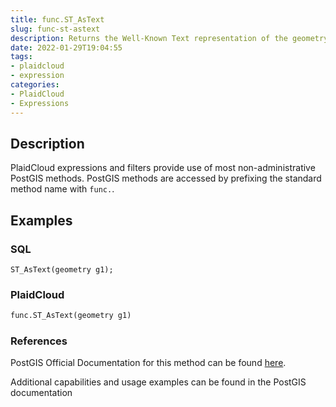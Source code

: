 ```yaml
---
title: func.ST_AsText
slug: func-st-astext
description: Returns the Well-Known Text representation of the geometry/geography
date: 2022-01-29T19:04:55
tags:
- plaidcloud
- expression
categories:
- PlaidCloud
- Expressions
---
```



## Description


PlaidCloud expressions and filters provide use of most non-administrative PostGIS methods. PostGIS methods are accessed by prefixing the standard method name with `func.`.



## Examples


### SQL



```
ST_AsText(geometry g1);
```


### PlaidCloud



```python
func.ST_AsText(geometry g1)
```


### References


PostGIS Official Documentation for this method can be found [here](https://postgis.net/docs/manual-3.1/ST_AsText.html).



Additional capabilities and usage examples can be found in the PostGIS documentation

